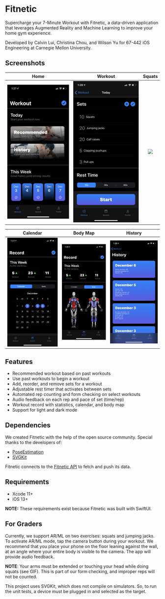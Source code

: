 # Fitnetic
Supercharge your 7-Minute Workout with Fitnetic, a data-driven application that leverages Augmented Reality and Machine Learning to improve your home gym experience.

Developed by Calvin Lui, Christina Chou, and Wilson Yu for 67-442 iOS Engineering at Carnegie Mellon University.

## Screenshots
| Home | Workout | Squats |
| :----: | :----: | :----: |
| <img src="Screenshots/fitneticHome.jpeg"> | <img src="Screenshots/fitneticWorkout.jpeg"> | <img src="Screenshots/fitneticSquats.gif" width="1125"> |

| Calendar | Body Map | History |
| :----: | :----: | :----: |
| <img src="Screenshots/fitneticCalendar.jpeg"> | <img src="Screenshots/fitneticBodymap.jpeg"> | <img src="Screenshots/fitneticHistory.jpeg"> |

## Features
- Recommended workout based on past workouts
- Use past workouts to begin a workout
- Add, reorder, and remove sets for a workout
- Adjustable rest timer that activates between sets
- Automated rep counting and form checking on select workouts
- Audio feedback on each rep and pace of set (time/rep)
- Workout record with statistics, calendar, and body map
- Support for light and dark mode

## Dependencies
We created Fitnetic with the help of the open source community. Special thanks to the developers of:
- [PoseEstimation](https://github.com/tucan9389/PoseEstimation-CoreML)
- [SVGKit](https://github.com/SVGKit/SVGKit)

Fitnetic connects to the [Fitnetic API](https://github.com/wiyu98/fitnetic-api) to fetch and push its data.

## Requirements
- Xcode 11+
- iOS 13+

**NOTE:** These requirements exist because Fitnetic was built with SwiftUI.

## For Graders
Currently, we support AR/ML on two exercises: squats and jumping jacks. To activate AR/ML mode, tap the camera button during your workout. We recommend that you place your phone on the floor leaning against the wall, at an angle where your entire body is visible to the camera. The app will provide audio feedback.

**NOTE**: Your arms must be extended or touching your head while doing squats (see GIF). This is part of our form checking, and improper reps will not be counted.

This project uses SVGKit, which does not compile on simulators. So, to run the unit tests, a device must be plugged in and selected as the target.
